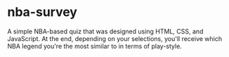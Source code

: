 # nba-survey
A simple NBA-based quiz that was designed using HTML, CSS, and JavaScript. At the end, depending on your selections, you'll receive which NBA legend you're the most similar to in terms of play-style.
